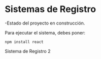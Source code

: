 <h1>Sistemas de Registro</h1>

-Estado del proyecto en construcción.

Para ejecutar el sistema, debes poner:

```npm install react```

Sistema de Registro 2
